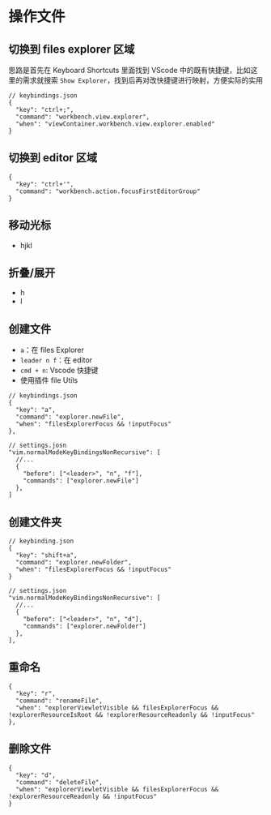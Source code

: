 # 操作文件

## 切换到 files explorer 区域

思路是首先在 Keyboard Shortcuts 里面找到 VScode 中的既有快捷键，比如这里的需求就搜索 `Show Explorer`，找到后再对改快捷键进行映射，方便实际的实用

```jsonc
// keybindings.json
{
  "key": "ctrl+;",
  "command": "workbench.view.explorer",
  "when": "viewContainer.workbench.view.explorer.enabled"
}
```

## 切换到 editor 区域

```jsonc
{
  "key": "ctrl+'",
  "command": "workbench.action.focusFirstEditorGroup"
}
```

## 移动光标

- hjkl

## 折叠/展开

- h
- l

## 创建文件

- `a`：在 files Explorer
- `leader n f`：在 editor
- `cmd + n`: Vscode 快捷键
- 使用插件 file Utils

```jsonc
// keybindings.json
{
  "key": "a",
  "command": "explorer.newFile",
  "when": "filesExplorerFocus && !inputFocus"
},

// settings.josn
"vim.normalModeKeyBindingsNonRecursive": [
  //...
  {
    "before": ["<leader>", "n", "f"],
    "commands": ["explorer.newFile"]
  },
]

```

## 创建文件夹

```jsonc
// keybinding.json
{
  "key": "shift+a",
  "command": "explorer.newFolder",
  "when": "filesExplorerFocus && !inputFocus"
}

// settings.json
"vim.normalModeKeyBindingsNonRecursive": [
  //...
  {
    "before": ["<leader>", "n", "d"],
    "commands": ["explorer.newFolder"]
  },
],
```

## 重命名

```jsonc
{
  "key": "r",
  "command": "renameFile",
  "when": "explorerViewletVisible && filesExplorerFocus && !explorerResourceIsRoot && !explorerResourceReadonly && !inputFocus"
},
```

## 删除文件

```jsonc
{
  "key": "d",
  "command": "deleteFile",
  "when": "explorerViewletVisible && filesExplorerFocus && !explorerResourceReadonly && !inputFocus"
}
```
